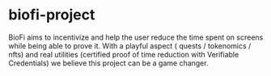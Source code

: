 # biofi-project
BioFi aims to incentivize and help the user reduce the time spent on screens while being able to prove it. With a playful aspect ( quests / tokenomics / nfts) and real utilities (certified proof of time reduction with Verifiable Credentials) we believe this project can be a game changer.
